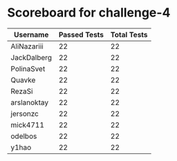 # Scoreboard for challenge-4
| Username   | Passed Tests | Total Tests |
|------------|--------------|-------------|
| AliNazariii | 22 | 22 |
| JackDalberg | 22 | 22 |
| PolinaSvet | 22 | 22 |
| Quavke | 22 | 22 |
| RezaSi | 22 | 22 |
| arslanoktay | 22 | 22 |
| jersonzc | 22 | 22 |
| mick4711 | 22 | 22 |
| odelbos | 22 | 22 |
| y1hao | 22 | 22 |
